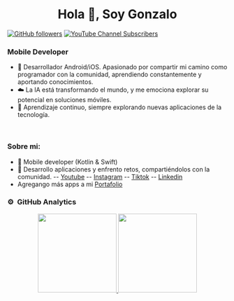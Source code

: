 <div align="center">
  <h1>Hola 👋, Soy Gonzalo</h1>
</div>

  [![GitHub followers](https://img.shields.io/github/followers/gonzalo-droid?style=social)](https://github.com/gonzalo-droid) [![YouTube Channel Subscribers](https://img.shields.io/youtube/channel/subscribers/UCPjql8JlN5kw6hU2U_tngaw?style=social)](https://youtube.com/GonzaloDroid2050?sub_confirmation=1) 

### Mobile Developer
- 🌱 Desarrollador Android/iOS. Apasionado por compartir mi camino como programador con la comunidad, aprendiendo constantemente y aportando conocimientos.
- ☁️ La IA está transformando el mundo, y me emociona explorar su potencial en soluciones móviles.
- 🚀 Aprendizaje continuo, siempre explorando nuevas aplicaciones de la tecnología.
<br />

### Sobre mi:

- 📲 Mobile developer (Kotlin & Swift)
- 🎥 Desarrollo aplicaciones y enfrento retos, compartiéndolos con la comunidad.
  -- [Youtube](https://youtube.com/GonzaloDroid2050?sub_confirmation=1)
  -- [Instagram](https://www.instagram.com/gonzalo.lozg/) 
  -- [Tiktok](https://www.tiktok.com/@gonzalodroid)
  -- [Linkedin](https://www.linkedin.com/in/gonzalo-lozg/)
- Agregango más apps a mi [Portafolio](https://gonzalo-lozg.me/)

### ⚙️ &nbsp;GitHub Analytics

<p align="center">
<a href="https://github.com/gonzalo-droid">
  <img height="180em" src="https://github-readme-stats-eight-theta.vercel.app/api?username=gonzalo-droid&show_icons=true&theme=algolia&include_all_commits=true&count_private=true"/>
  <img height="180em" src="https://github-readme-stats-eight-theta.vercel.app/api/top-langs/?username=gonzalo-droid&layout=compact&langs_count=8&theme=algolia"/>
</a>
</p>
